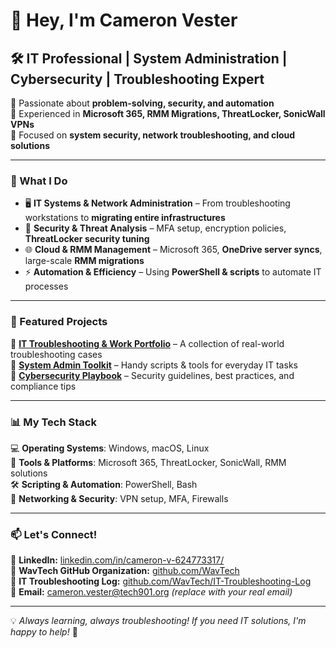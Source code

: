 # 👋 Hey, I'm Cameron Vester  
## 🛠️ IT Professional | System Administration | Cybersecurity | Troubleshooting Expert  

🔹 Passionate about **problem-solving, security, and automation**  
🔹 Experienced in **Microsoft 365, RMM Migrations, ThreatLocker, SonicWall VPNs**  
🔹 Focused on **system security, network troubleshooting, and cloud solutions**  

---

### **🚀 What I Do**
- 🖥️ **IT Systems & Network Administration** – From troubleshooting workstations to **migrating entire infrastructures**  
- 🔐 **Security & Threat Analysis** – MFA setup, encryption policies, **ThreatLocker security tuning**  
- 🌐 **Cloud & RMM Management** – Microsoft 365, **OneDrive server syncs**, large-scale **RMM migrations**  
- ⚡ **Automation & Efficiency** – Using **PowerShell & scripts** to automate IT processes  

---

### **📂 Featured Projects**
📌 **[IT Troubleshooting & Work Portfolio](https://github.com/WavTech/IT-Troubleshooting-Log)** – A collection of real-world troubleshooting cases  
📌 **[System Admin Toolkit](https://github.com/WavTech/System-Admin-Toolkit)** – Handy scripts & tools for everyday IT tasks  
📌 **[Cybersecurity Playbook](https://github.com/WavTech/Cybersecurity-Playbook)** – Security guidelines, best practices, and compliance tips  

---

### **📊 My Tech Stack**
💻 **Operating Systems**: Windows, macOS, Linux  
🔧 **Tools & Platforms**: Microsoft 365, ThreatLocker, SonicWall, RMM solutions  
🛠 **Scripting & Automation**: PowerShell, Bash  
📡 **Networking & Security**: VPN setup, MFA, Firewalls  

---

### **📫 Let's Connect!**
💼 **LinkedIn:** [linkedin.com/in/cameron-v-624773317/](https://www.linkedin.com/in/cameron-v-624773317/)    
🚀 **WavTech GitHub Organization:** [github.com/WavTech](https://github.com/WavTech)  
📂 **IT Troubleshooting Log:** [github.com/WavTech/IT-Troubleshooting-Log](https://github.com/WavTech/IT-Troubleshooting-Log)  
📧 **Email:** cameron.vester@tech901.org *(replace with your real email)*  

---

💡 *Always learning, always troubleshooting! If you need IT solutions, I'm happy to help!* 🚀  
